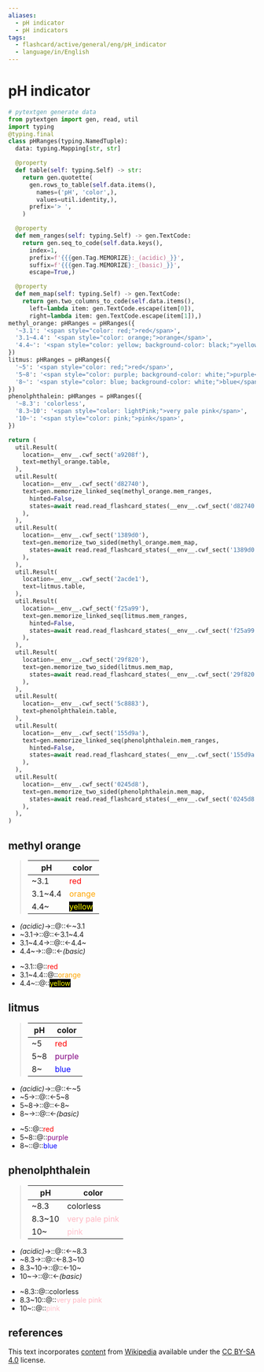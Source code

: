 ```yaml
---
aliases:
  - pH indicator
  - pH indicators
tags:
  - flashcard/active/general/eng/pH_indicator
  - language/in/English
---
```


# pH indicator

```Python
# pytextgen generate data
from pytextgen import gen, read, util
import typing
@typing.final
class pHRanges(typing.NamedTuple):
  data: typing.Mapping[str, str]

  @property
  def table(self: typing.Self) -> str:
    return gen.quotette(
      gen.rows_to_table(self.data.items(),
        names=('pH', 'color',),
        values=util.identity,),
      prefix='> ',
    )

  @property
  def mem_ranges(self: typing.Self) -> gen.TextCode:
    return gen.seq_to_code(self.data.keys(),
      index=1,
      prefix=f'{{{gen.Tag.MEMORIZE}:_(acidic)_}}',
      suffix=f'{{{gen.Tag.MEMORIZE}:_(basic)_}}',
      escape=True,)

  @property
  def mem_map(self: typing.Self) -> gen.TextCode:
    return gen.two_columns_to_code(self.data.items(),
      left=lambda item: gen.TextCode.escape(item[0]),
      right=lambda item: gen.TextCode.escape(item[1]),)
methyl_orange: pHRanges = pHRanges({
  '~3.1': '<span style="color: red;">red</span>',
  '3.1~4.4': '<span style="color: orange;">orange</span>',
  '4.4~': '<span style="color: yellow; background-color: black;">yellow</span>',
})
litmus: pHRanges = pHRanges({
  '~5': '<span style="color: red;">red</span>',
  '5~8': '<span style="color: purple; background-color: white;">purple</span>',
  '8~': '<span style="color: blue; background-color: white;">blue</span>',
})
phenolphthalein: pHRanges = pHRanges({
  '~8.3': 'colorless',
  '8.3~10': '<span style="color: lightPink;">very pale pink</span>',
  '10~': '<span style="color: pink;">pink</span>',
})

return (
  util.Result(
    location=__env__.cwf_sect('a9208f'),
    text=methyl_orange.table,
  ),
  util.Result(
    location=__env__.cwf_sect('d82740'),
    text=gen.memorize_linked_seq(methyl_orange.mem_ranges,
      hinted=False,
      states=await read.read_flashcard_states(__env__.cwf_sect('d82740')),
    ),
  ),
  util.Result(
    location=__env__.cwf_sect('1389d0'),
    text=gen.memorize_two_sided(methyl_orange.mem_map,
      states=await read.read_flashcard_states(__env__.cwf_sect('1389d0')),
    ),
  ),
  util.Result(
    location=__env__.cwf_sect('2acde1'),
    text=litmus.table,
  ),
  util.Result(
    location=__env__.cwf_sect('f25a99'),
    text=gen.memorize_linked_seq(litmus.mem_ranges,
      hinted=False,
      states=await read.read_flashcard_states(__env__.cwf_sect('f25a99')),
    ),
  ),
  util.Result(
    location=__env__.cwf_sect('29f820'),
    text=gen.memorize_two_sided(litmus.mem_map,
      states=await read.read_flashcard_states(__env__.cwf_sect('29f820')),
    ),
  ),
  util.Result(
    location=__env__.cwf_sect('5c8883'),
    text=phenolphthalein.table,
  ),
  util.Result(
    location=__env__.cwf_sect('155d9a'),
    text=gen.memorize_linked_seq(phenolphthalein.mem_ranges,
      hinted=False,
      states=await read.read_flashcard_states(__env__.cwf_sect('155d9a')),
    ),
  ),
  util.Result(
    location=__env__.cwf_sect('0245d8'),
    text=gen.memorize_two_sided(phenolphthalein.mem_map,
      states=await read.read_flashcard_states(__env__.cwf_sect('0245d8')),
    ),
  ),
)
```

## methyl orange

<!--pytextgen generate section="a9208f"--><!-- The following content is generated at 2024-07-07T16:14:39.510537+08:00. Any edits will be overridden! -->

> | pH | color |
> |-|-|
> | ~3.1 | <span style="color: red;">red</span> |
> | 3.1~4.4 | <span style="color: orange;">orange</span> |
> | 4.4~ | <span style="color: yellow; background-color: black;">yellow</span> |

<!--/pytextgen-->

<!--pytextgen generate section="d82740"--><!-- The following content is generated at 2024-01-04T20:17:52.374886+08:00. Any edits will be overridden! -->

- _(acidic)_→::@::←~3.1 <!--SR:!2026-06-21,824,261!2027-09-11,1369,341-->
- ~3.1→::@::←3.1~4.4 <!--SR:!2027-04-27,1208,301!2027-07-28,1309,321-->
- 3.1~4.4→::@::←4.4~ <!--SR:!2030-07-09,1930,301!2031-07-08,2258,281-->
- 4.4~→::@::←_(basic)_ <!--SR:!2027-09-27,1382,341!2027-01-09,980,261-->

<!--/pytextgen-->

<!--pytextgen generate section="1389d0"--><!-- The following content is generated at 2024-07-07T16:14:39.455963+08:00. Any edits will be overridden! -->

- ~3.1::@::<span style="color: red;">red</span> <!--SR:!2025-07-03,814,270!2025-10-28,844,250-->
- 3.1~4.4::@::<span style="color: orange;">orange</span> <!--SR:!2027-02-04,1210,270!2025-12-15,881,250-->
- 4.4~::@::<span style="color: yellow; background-color: black;">yellow</span> <!--SR:!2029-02-05,1456,250!2026-05-20,682,210-->

<!--/pytextgen-->

## litmus

<!--pytextgen generate section="2acde1"--><!-- The following content is generated at 2023-08-01T10:43:41.619622+08:00. Any edits will be overridden! -->

> | pH | color |
> |-|-|
> | ~5 | <span style="color: red;">red</span> |
> | 5~8 | <span style="color: purple; background-color: white;">purple</span> |
> | 8~ | <span style="color: blue; background-color: white;">blue</span> |

<!--/pytextgen-->

<!--pytextgen generate section="f25a99"--><!-- The following content is generated at 2024-01-04T20:17:52.407406+08:00. Any edits will be overridden! -->

- _(acidic)_→::@::←~5 <!--SR:!2029-04-16,1729,301!2028-05-06,1555,341-->
- ~5→::@::←5~8 <!--SR:!2027-05-01,1092,281!2034-04-01,3215,341-->
- 5~8→::@::←8~ <!--SR:!2027-07-23,1305,321!2026-06-22,829,261-->
- 8~→::@::←_(basic)_ <!--SR:!2026-04-03,931,321!2028-10-23,1449,281-->

<!--/pytextgen-->

<!--pytextgen generate section="29f820"--><!-- The following content is generated at 2024-01-04T20:17:52.498475+08:00. Any edits will be overridden! -->

- ~5::@::<span style="color: red;">red</span> <!--SR:!2026-05-11,1063,290!2026-10-31,1141,270-->
- 5~8::@::<span style="color: purple; background-color: white;">purple</span> <!--SR:!2030-01-30,1940,270!2025-10-29,845,250-->
- 8~::@::<span style="color: blue; background-color: white;">blue</span> <!--SR:!2026-02-06,999,290!2028-05-24,1189,230-->

<!--/pytextgen-->

## phenolphthalein

<!--pytextgen generate section="5c8883"--><!-- The following content is generated at 2023-08-01T10:43:41.457564+08:00. Any edits will be overridden! -->

> | pH | color |
> |-|-|
> | ~8.3 | colorless |
> | 8.3~10 | <span style="color: lightPink;">very pale pink</span> |
> | 10~ | <span style="color: pink;">pink</span> |

<!--/pytextgen-->

<!--pytextgen generate section="155d9a"--><!-- The following content is generated at 2024-01-04T20:17:52.334864+08:00. Any edits will be overridden! -->

- _(acidic)_→::@::←~8.3 <!--SR:!2028-09-24,1263,241!2028-01-31,1480,341-->
- ~8.3→::@::←8.3~10 <!--SR:!2030-11-26,2163,301!2033-07-16,2939,321-->
- 8.3~10→::@::←10~ <!--SR:!2026-02-19,833,301!2026-02-04,796,261-->
- 10~→::@::←_(basic)_ <!--SR:!2028-05-01,1551,341!2030-10-31,2143,301-->

<!--/pytextgen-->

<!--pytextgen generate section="0245d8"--><!-- The following content is generated at 2024-01-04T20:17:52.306888+08:00. Any edits will be overridden! -->

- ~8.3::@::colorless <!--SR:!2026-06-26,802,230!2026-08-06,788,230-->
- 8.3~10::@::<span style="color: lightPink;">very pale pink</span> <!--SR:!2026-04-27,906,250!2026-10-17,749,210-->
- 10~::@::<span style="color: pink;">pink</span> <!--SR:!2026-08-10,634,250!2028-06-29,1596,270-->

<!--/pytextgen-->

## references

This text incorporates [content](https://en.wikipedia.org/wiki/pH_indicator) from [Wikipedia](Wikipedia.md) available under the [CC BY-SA 4.0](https://creativecommons.org/licenses/by-sa/4.0/) license.
